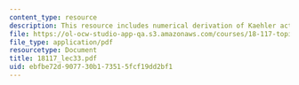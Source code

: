 ```yaml
---
content_type: resource
description: This resource includes numerical derivation of Kaehler action.
file: https://ol-ocw-studio-app-qa.s3.amazonaws.com/courses/18-117-topics-in-several-complex-variables-spring-2005/ebfbe72d907730b173515fcf19dd2bf1_18117_lec33.pdf
file_type: application/pdf
resourcetype: Document
title: 18117_lec33.pdf
uid: ebfbe72d-9077-30b1-7351-5fcf19dd2bf1
---
```

